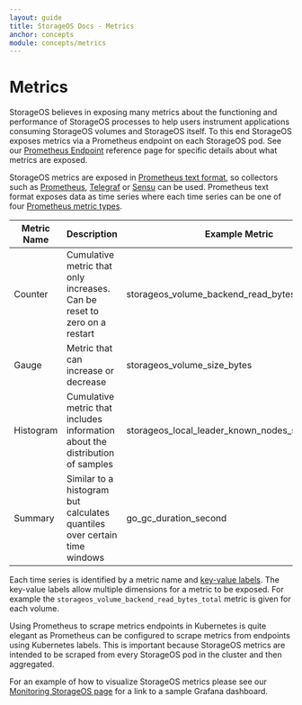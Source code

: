 ```yaml
---
layout: guide
title: StorageOS Docs - Metrics
anchor: concepts
module: concepts/metrics
---
```


# Metrics

StorageOS believes in exposing many metrics about the functioning and
performance of StorageOS processes to help users instrument applications
consuming StorageOS volumes and StorageOS itself. To this end StorageOS exposes
metrics via a Prometheus endpoint on each StorageOS pod. See our [Prometheus
Endpoint](/docs/reference/prometheus) reference page for specific details about
what metrics are exposed.

StorageOS metrics are exposed in [Prometheus text
format](https://prometheus.io/docs/instrumenting/exposition_formats/#text-based-format),
so collectors such as [Prometheus](https://prometheus.io),
[Telegraf](https://www.influxdata.com/time-series-platform/telegraf/) or
[Sensu](https://sensu.io/) can be used. Prometheus text format exposes data as
time series where each time series can be one of four [Prometheus metric
types](https://prometheus.io/docs/concepts/metric_types/).


| Metric Name | Description                                                                   | Example Metric                                  |
| ----------- | ------------                                                                  | --------------                                  |
| Counter     | Cumulative metric that only increases. Can be reset to zero on a restart      | storageos_volume_backend_read_bytes_total       |
| Gauge       | Metric that can increase or decrease                                          | storageos_volume_size_bytes                     |
| Histogram   | Cumulative metric that includes information about the distribution of samples | storageos_local_leader_known_nodes_sync_seconds |
| Summary     | Similar to a histogram but calculates quantiles over certain time windows     | go_gc_duration_second                           |

Each time series is identified by a metric name and [key-value
labels](http://opentsdb.net/overview.html). The key-value labels allow multiple
dimensions for a metric to be exposed. For example the
`storageos_volume_backend_read_bytes_total` metric is given for each volume.

Using Prometheus to scrape metrics endpoints in Kubernetes is quite elegant as
Prometheus can be configured to scrape metrics from endpoints using Kubernetes
labels. This is important because StorageOS metrics are intended to be scraped
from every StorageOS pod in the cluster and then aggregated.

For an example of how to visualize StorageOS metrics please see our [Monitoring
StorageOS page](/docs/operations/monitoring#analysing-metrics) for a link to a
sample Grafana dashboard.
